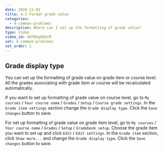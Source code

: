 ```yaml
---
date: 2020-11-02
title: 4.5 Format grade value
categories:
  - 4-common-problems
description: Where can I set up the formatting of grade value?
type: Video
video_id: UN7B6gUOktM
set: 4-common-problems
set_order: 1
---
```


## Grade display type

You can set up the formatting of grade value on grade item or course level. All the grades associating with grade item or course
will be recalculated automatically.

If you want to set up formatting of grade value on course level, go to `My courses` / `Your course name` / `Grades` / `Setup` /
`Course grade settings`. In the `Grade item settings` section change the `Grade display type`. Click the `Save changes` button
to save.

For set up formatting of grade value on grade item level, go to `My courses` / `Your course name` / `Grades` / `Setup` /
`Gradebook setup`. Choose the grade item you want to set up and click `Edit` / `Edit settings`. In the `Grade item` section, click
`Show more...` and change the `Grade display type`. Click the `Save changes` button to save.
